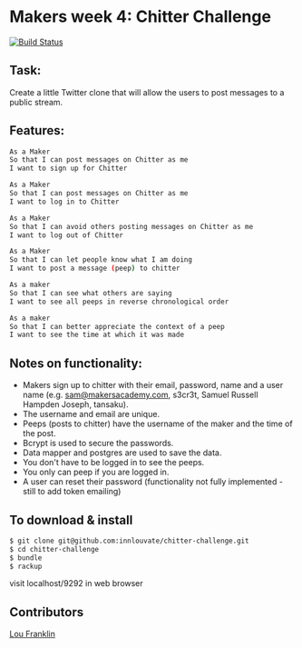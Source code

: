 Makers week 4: Chitter Challenge
=================
[![Build Status](https://travis-ci.org/innlouvate/chitter-challenge.svg?branch=master)](https://travis-ci.org/innlouvate/chitter-challenge)

Task:
-------

Create a little Twitter clone that will allow the users to post messages to a public stream.

Features:
-------

```sh
As a Maker
So that I can post messages on Chitter as me
I want to sign up for Chitter

As a Maker
So that I can post messages on Chitter as me
I want to log in to Chitter

As a Maker
So that I can avoid others posting messages on Chitter as me
I want to log out of Chitter

As a Maker
So that I can let people know what I am doing  
I want to post a message (peep) to chitter

As a maker
So that I can see what others are saying  
I want to see all peeps in reverse chronological order

As a maker
So that I can better appreciate the context of a peep
I want to see the time at which it was made
```

Notes on functionality:
------

* Makers sign up to chitter with their email, password, name and a user name (e.g. sam@makersacademy.com, s3cr3t, Samuel Russell Hampden Joseph, tansaku).
* The username and email are unique.
* Peeps (posts to chitter) have the username of the maker and the time of the post.
* Bcrypt is used to secure the passwords.
* Data mapper and postgres are used to save the data.
* You don't have to be logged in to see the peeps.
* You only can peep if you are logged in.
* A user can reset their password (functionality not fully implemented - still to add token emailing)


To download & install
---------

```sh
$ git clone git@github.com:innlouvate/chitter-challenge.git
$ cd chitter-challenge
$ bundle
$ rackup
```
visit localhost/9292 in web browser


Contributors
-------------
[Lou Franklin](https://github.com/innlouvate)
